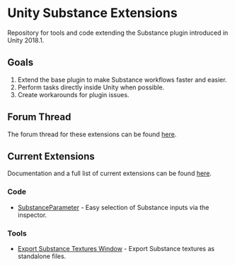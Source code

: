 # Unity Substance Extensions
Repository for tools and code extending the Substance plugin introduced in Unity 2018.1.

## Goals
1. Extend the base plugin to make Substance workflows faster and easier.
2. Perform tasks directly inside Unity when possible.
3. Create workarounds for plugin issues.

## Forum Thread
The forum thread for these extensions can be found [here](https://forum.allegorithmic.com/index.php/topic,24110.0.html).

## Current Extensions

Documentation and a full list of current extensions can be found [here](docs/index.md).

### Code
- [SubstanceParameter](docs/code/substanceparameter.md) - Easy selection of Substance inputs via the inspector.

### Tools
- [Export Substance Textures Window](docs/tools/exportsubstancetextureswindow.md) - Export Substance textures as standalone files.
